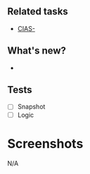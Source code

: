 ## Related tasks
- [CIAS-](https://htdevelopers.atlassian.net/jira/software/projects/CIAS)

## What's new?
- 

## Tests
- [ ] Snapshot
- [ ] Logic

# Screenshots
N/A
